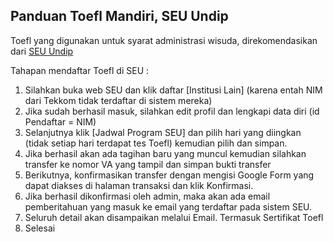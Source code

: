##  Panduan Toefl Mandiri, SEU Undip
Toefl yang digunakan untuk syarat administrasi wisuda, direkomendasikan dari [SEU Undip](https://seu.apps.undip.ac.id/)

Tahapan mendaftar Toefl di SEU :

1. Silahkan buka web SEU dan klik daftar [Institusi Lain] (karena entah NIM dari Tekkom tidak terdaftar di sistem mereka)
2. Jika sudah berhasil masuk, silahkan edit profil dan lengkapi data diri (id Pendaftar = NIM)
3. Selanjutnya klik [Jadwal Program SEU] dan pilih hari yang diingkan (tidak setiap hari terdapat tes Toefl) kemudian pilih dan simpan.
4. Jika berhasil akan ada tagihan baru yang muncul kemudian silahkan transfer ke nomor VA yang tampil dan simpan bukti transfer
5. Berikutnya, konfirmasikan transfer dengan mengisi Google Form yang dapat diakses di halaman transaksi dan klik Konfirmasi.
6. Jika berhasil dikonfirmasi oleh admin, maka akan ada email pemberitahuan yang masuk ke email yang terdaftar pada sistem SEU.
7. Seluruh detail akan disampaikan melalui Email. Termasuk Sertifikat Toefl
8. Selesai
